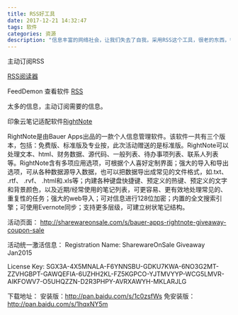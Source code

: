 ```yaml
---
title: RSS好工具
date: 2017-12-21 14:32:47
tags: 软件
categories: 资源
description: "信息丰富的网络社会，让我们失去了自我，采用RSS这个工具，很老的东西，很有用！"
---
```



主动订阅RSS

[RSS阅读器](https://www.zhihu.com/question/24175829)

FeedDemon 查看软件
[RSS](https://www.zhihu.com/question/19580096)

太多的信息，主动订阅需要的信息。



印象云笔记适配软件[RightNote](https://pan.baidu.com/s/1hqxNY5m)

RightNote是由Bauer Apps出品的一款个人信息管理软件。该软件一共有三个版本，包括：免费版、标准版及专业按，此次活动赠送的是标准版。RightNote可以处理文本、html、财务数据、源代码、一般列表、待办事项列表、联系人列表等。RightNote含有多项应用选项，可根据个人喜好定制界面；强大的导入和导出选项，可从各种数据源导入数据，也可以把数据导出成常见的文件格式，如.txt、 .rtf、 .rvf、 .html和.xls等；内建各种键盘快捷键、预定义的热键、预定义的文字和背景颜色，以及近期/经常使用的笔记列表，可更容易、更有效地处理常见的、重复性的任务；强大的web导入；可对信息进行128位加密；内置的全文搜索引擎；可使用Evernote同步；支持更多层级，可建立树状笔记结构。

活动页面： http://sharewareonsale.com/s/bauer-apps-rightnote-giveaway-coupon-sale

活动统一激活信息： Registration Name: SharewareOnSale Giveaway Jan2015

License Key: SGX3A-4X5MNALA-F6YNNSBU-GDKU7KWA-6NO3G2MT-ZZVHGBPT-GAWQEFIA-6UZHH2KL-FZ5KGPCO-YJTMVYYP-WCG5LMVR-AIKFOWV7-O5UHQZZN-D2R3PHPY-AVRXAWYH-MKLARJLG

下载地址：
安装版：http://pan.baidu.com/s/1c0zsfWs
免安装版： http://pan.baidu.com/s/1hqxNY5m


